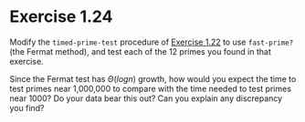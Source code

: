 # Exercise 1.24

Modify the `timed-prime-test` procedure of [Exercise 1.22](./1.22.md) to use
`fast-prime?` (the Fermat method), and test each of the 12 primes you found in
that exercise.

Since the Fermat test has $\Theta(log n)$ growth, how would you expect the time
to test primes near 1,000,000 to compare with the time needed to test primes
near 1000? Do your data bear this out? Can you explain any discrepancy you find?
